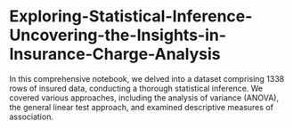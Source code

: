 # Exploring-Statistical-Inference-Uncovering-the-Insights-in-Insurance-Charge-Analysis
In this comprehensive notebook, we delved into a dataset comprising 1338 rows of insured data, conducting a thorough statistical inference. We covered various approaches, including the analysis of variance (ANOVA), the general linear test approach, and examined descriptive measures of association.
